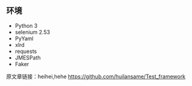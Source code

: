 ## 环境

- Python 3
- selenium 2.53
- PyYaml
- xlrd
- requests
- JMESPath
- Faker

原文章链接：heihei,hehe
https://github.com/huilansame/Test_framework